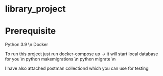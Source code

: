 # library_project

# Prerequisite

Python 3.9 \n
Docker 

To run this project just run docker-compose up -> it will start local database for you \n
python makemigrations \n
python migrate \n

I have also attached postman collectiond which you can use for testing
